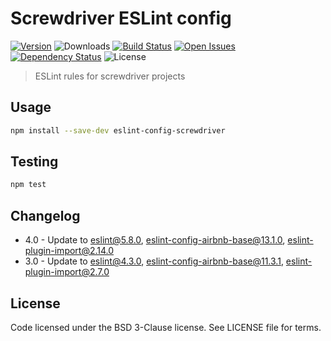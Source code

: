 # Screwdriver ESLint config
[![Version][npm-image]][npm-url] ![Downloads][downloads-image] [![Build Status][status-image]][status-url] [![Open Issues][issues-image]][issues-url] [![Dependency Status][daviddm-image]][daviddm-url] ![License][license-image]

> ESLint rules for screwdriver projects

## Usage

```bash
npm install --save-dev eslint-config-screwdriver
```

## Testing

```bash
npm test
```

## Changelog
* 4.0 - Update to eslint@5.8.0, eslint-config-airbnb-base@13.1.0, eslint-plugin-import@2.14.0
* 3.0 - Update to eslint@4.3.0, eslint-config-airbnb-base@11.3.1, eslint-plugin-import@2.7.0

## License

Code licensed under the BSD 3-Clause license. See LICENSE file for terms.

[npm-image]: https://img.shields.io/npm/v/eslint-config-screwdriver.svg
[npm-url]: https://npmjs.org/package/eslint-config-screwdriver
[downloads-image]: https://img.shields.io/npm/dt/eslint-config-screwdriver.svg
[license-image]: https://img.shields.io/npm/l/eslint-config-screwdriver.svg
[issues-image]: https://img.shields.io/github/issues/screwdriver-cd/screwdriver.svg
[issues-url]: https://github.com/screwdriver-cd/screwdriver/issues
[status-image]: https://cd.screwdriver.cd/pipelines/31/badge
[status-url]: https://cd.screwdriver.cd/pipelines/31
[daviddm-image]: https://david-dm.org/screwdriver-cd/eslint-config-screwdriver.svg?theme=shields.io
[daviddm-url]: https://david-dm.org/screwdriver-cd/eslint-config-screwdriver
